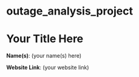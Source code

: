 # outage_analysis_project
# Your Title Here

**Name(s)**: (your name(s) here)

**Website Link**: (your website link)
